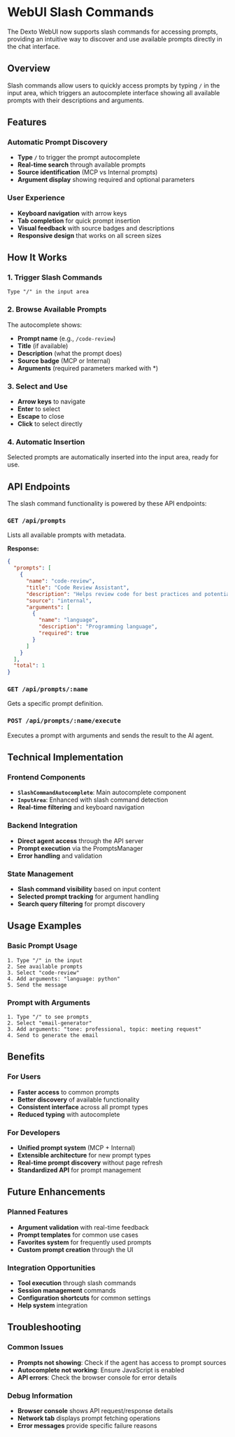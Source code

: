 # WebUI Slash Commands

The Dexto WebUI now supports slash commands for accessing prompts, providing an intuitive way to discover and use available prompts directly in the chat interface.

## Overview

Slash commands allow users to quickly access prompts by typing `/` in the input area, which triggers an autocomplete interface showing all available prompts with their descriptions and arguments.

## Features

### **Automatic Prompt Discovery**
- **Type `/`** to trigger the prompt autocomplete
- **Real-time search** through available prompts
- **Source identification** (MCP vs Internal prompts)
- **Argument display** showing required and optional parameters

### **User Experience**
- **Keyboard navigation** with arrow keys
- **Tab completion** for quick prompt insertion
- **Visual feedback** with source badges and descriptions
- **Responsive design** that works on all screen sizes

## How It Works

### 1. **Trigger Slash Commands**
```
Type "/" in the input area
```

### 2. **Browse Available Prompts**
The autocomplete shows:
- **Prompt name** (e.g., `/code-review`)
- **Title** (if available)
- **Description** (what the prompt does)
- **Source badge** (MCP or Internal)
- **Arguments** (required parameters marked with *)

### 3. **Select and Use**
- **Arrow keys** to navigate
- **Enter** to select
- **Escape** to close
- **Click** to select directly

### 4. **Automatic Insertion**
Selected prompts are automatically inserted into the input area, ready for use.

## API Endpoints

The slash command functionality is powered by these API endpoints:

### `GET /api/prompts`
Lists all available prompts with metadata.

**Response:**
```json
{
  "prompts": [
    {
      "name": "code-review",
      "title": "Code Review Assistant",
      "description": "Helps review code for best practices and potential issues",
      "source": "internal",
      "arguments": [
        {
          "name": "language",
          "description": "Programming language",
          "required": true
        }
      ]
    }
  ],
  "total": 1
}
```

### `GET /api/prompts/:name`
Gets a specific prompt definition.

### `POST /api/prompts/:name/execute`
Executes a prompt with arguments and sends the result to the AI agent.

## Technical Implementation

### **Frontend Components**
- **`SlashCommandAutocomplete`**: Main autocomplete component
- **`InputArea`**: Enhanced with slash command detection
- **Real-time filtering** and keyboard navigation

### **Backend Integration**
- **Direct agent access** through the API server
- **Prompt execution** via the PromptsManager
- **Error handling** and validation

### **State Management**
- **Slash command visibility** based on input content
- **Selected prompt tracking** for argument handling
- **Search query filtering** for prompt discovery

## Usage Examples

### **Basic Prompt Usage**
```
1. Type "/" in the input
2. See available prompts
3. Select "code-review"
4. Add arguments: "language: python"
5. Send the message
```

### **Prompt with Arguments**
```
1. Type "/" to see prompts
2. Select "email-generator"
3. Add arguments: "tone: professional, topic: meeting request"
4. Send to generate the email
```

## Benefits

### **For Users**
- **Faster access** to common prompts
- **Better discovery** of available functionality
- **Consistent interface** across all prompt types
- **Reduced typing** with autocomplete

### **For Developers**
- **Unified prompt system** (MCP + Internal)
- **Extensible architecture** for new prompt types
- **Real-time prompt discovery** without page refresh
- **Standardized API** for prompt management

## Future Enhancements

### **Planned Features**
- **Argument validation** with real-time feedback
- **Prompt templates** for common use cases
- **Favorites system** for frequently used prompts
- **Custom prompt creation** through the UI

### **Integration Opportunities**
- **Tool execution** through slash commands
- **Session management** commands
- **Configuration shortcuts** for common settings
- **Help system** integration

## Troubleshooting

### **Common Issues**
- **Prompts not showing**: Check if the agent has access to prompt sources
- **Autocomplete not working**: Ensure JavaScript is enabled
- **API errors**: Check the browser console for error details

### **Debug Information**
- **Browser console** shows API request/response details
- **Network tab** displays prompt fetching operations
- **Error messages** provide specific failure reasons
